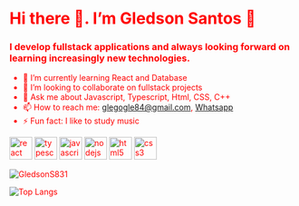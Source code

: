 <body style="color:red"/>

<h1 style="color:red"> Hi there 👋. I’m Gledson Santos 👊 </h1>

<h3 id="h3">I develop fullstack applications and always looking forward on learning  increasingly new technologies.</h3>

<!--- 🔭 I’m currently working on Assert-CG -->
- 🌱 I’m currently learning React and Database
- 👯 I’m looking to collaborate on fullstack projects
- 💬 Ask me about Javascript, Typescript, Html, CSS, C++
- 📫 How to reach me: glegogle84@gmail.com, <a href="https://api.whatsapp.com/send?phone=558386296286" target="blank">Whatsapp</a>
- ⚡ Fun fact: I like to study music

<p align="left">
  <img src="https://devicons.github.io/devicon/devicon.git/icons/react/react-original-wordmark.svg" alt="react" width="40" height="40"/>
  <img src="https://devicons.github.io/devicon/devicon.git/icons/typescript/typescript-original.svg" alt="typescript" width="40" height="40"/>
  <img src="https://devicons.github.io/devicon/devicon.git/icons/javascript/javascript-original.svg" alt="javascript" width="40" height="40"/>
  <img src="https://devicons.github.io/devicon/devicon.git/icons/nodejs/nodejs-original.svg" alt="nodejs" width="40" height="40">
  <img src="https://devicons.github.io/devicon/devicon.git/icons/html5/html5-original-wordmark.svg" alt="html5"  width="40" height="40"/>
  <img src="https://devicons.github.io/devicon/devicon.git/icons/css3/css3-original-wordmark.svg" alt="css3" width="40" height="40"/>
</p>

<img src="https://github-readme-stats.vercel.app/api?username=GledsonS831&show_icons=true&theme=vue" alt="GledsonS831"/> 

![Top Langs](https://github-readme-stats.vercel.app/api/top-langs/?username=GledsonS831&theme=vue)
